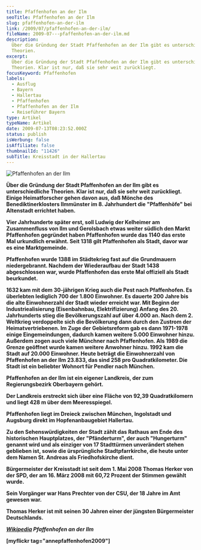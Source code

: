 ```yaml
---
title: Pfaffenhofen an der Ilm
seoTitle: Pfaffenhofen an der Ilm
slug: pfaffenhofen-an-der-ilm
link: /2009/07/pfaffenhofen-an-der-ilm/
fileName: 2009-07---pfaffenhofen-an-der-ilm.md
description:
  Über die Gründung der Stadt Pfaffenhofen an der Ilm gibt es unterschiedliche
  Theorien.
excerpt:
  Über die Gründung der Stadt Pfaffenhofen an der Ilm gibt es unterschiedliche
  Theorien. Klar ist nur, daß sie sehr weit zurückliegt.
focusKeyword: Pfaffenhofen
labels:
  - Ausflug
  - Bayern
  - Hallertau
  - Pfaffenhofen
  - Pfaffenhofen an der Ilm
  - Reiseführer Bayern
type: Artikel
typeName: Artikel
date: 2009-07-13T08:23:52.000Z
status: publish
isWerbung: false
isAffiliate: false
thumbnailId: "11426"
subTitle: Kreisstadt in der Hallertau
---
```


![Pfaffenhofen an der Ilm](http://cardamonchai.com/wp-content/uploads/2009/07/12992054295_9a39c9302b_z.jpg)

<p id="articleContent"><strong>Über die Gründung der Stadt Pfaffenhofen an der Ilm gibt es unterschiedliche Theorien. Klar ist nur, daß sie sehr weit zurückliegt. Einige Heimatforscher gehen davon aus, daß Mönche des Benediktinerklosters Ilmmünster im 8. Jahrhundert die "Pfaffenhöfe" bei Altenstadt errichtet haben.</strong></p><strong>Vier Jahrhunderte später erst, soll Ludwig der Kelheimer am Zusammenfluss von Ilm und Gerolsbach etwas weiter südlich den Markt Pfaffenhofen gegründet haben Pfaffenhofen wurde das 1140 das erste Mal urkundlich erwähnt. Seit 1318 gilt Pfaffenhofen als Stadt, davor war es eine Marktgemeinde.

Pfaffenhofen wurde 1388 im Städtekrieg fast auf die Grundmauern niedergebrannt.
Nachdem der Wiederaufbau der Stadt 1438 abgeschlossen war, wurde Pfaffenhofen
das erste Mal offiziell als Stadt beurkundet.

1632 kam mit dem 30-jährigen Krieg auch die Pest nach Pfaffenhofen. Es
überlebten lediglich 700 der 1.800 Einwohner. Es dauerte 200 Jahre bis die alte
Einwohnerzahl der Stadt wieder erreicht war. Mit Beginn der Industriealisierung
(Eisenbahnbau, Elektrifizierung) Anfang des 20. Jahrhunderts stieg die
Bevölkerungszahl auf über 4.000 an. Nach dem 2. Weltkrieg verdoppelte sich die
Bevölkerung dann durch den Zustrom der Heimatvertriebenen. Im Zuge der
Gebietsreform gab es dann 1971-1978 einige Eingemeindungen, dadurch kamen
weitere 5.000 Einwohner hinzu. Außerdem zogen auch viele Münchner nach
Pfaffenhofen. Als 1989 die Grenze geöffnet wurde kamen weitere Anwohner hinzu.
1992 kam die Stadt auf 20.000 Einwohner. Heute beträgt die Einwohnerzahl von
Pfaffenhofen an der Ilm 23.833, das sind 258 pro Quadratkilometer. Die Stadt ist
ein beliebter Wohnort für Pendler nach München.

Pfaffenhofen an der Ilm ist ein eigener Landkreis, der zum Regierungsbezirk
Oberbayern gehört.

Der Landkreis erstreckt sich über eine Fläche von 92,39 Quadratkilomern und
liegt 428 m über dem Meeresspiegel.

Pfaffenhofen liegt im Dreieck zwischen München, Ingolstadt und Augsburg direkt
im Hopfenanbaugebiet Hallertau.

Zu den Sehenswürdigkeiten der Stadt zählt das Rathaus am Ende des historischen
Hauptplatzes, der "Pfänderturm", der auch "Hungerturm" genannt wird und als
einziger von 17 Stadttürmen unverändert stehen geblieben ist, sowie die
ürsprüngliche Stadtpfarrkirche, die heute unter dem Namen St. Andreas als
Friedhofskirche dient.

Bürgermeister der Kreisstadt ist seit dem 1. Mai 2008 Thomas Herker von der SPD,
der am 16. März 2008 mit 60,72 Prozent der Stimmen gewählt wurde.

Sein Vorgänger war Hans Prechter von der CSU, der 18 Jahre im Amt gewesen war.

Thomas Herker ist mit seinen 30 Jahren einer der jüngsten Bürgermeister
Deutschlands.

<em> [Wikipedia](http://www.pfaffenhofen.de/) Pfaffenhofen an der Ilm</em>

[myflickr tag="annepfaffenhofen2009"]

&nbsp;
